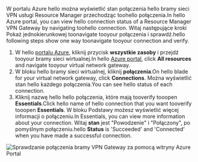 <span data-ttu-id="94e73-101">W portalu Azure hello można wyświetlić stan połączenia hello bramy sieci VPN usługi Resource Manager przechodząc toohello połączenia.</span><span class="sxs-lookup"><span data-stu-id="94e73-101">In hello Azure portal, you can view hello connection status of a Resource Manager VPN Gateway by navigating toohello connection.</span></span> <span data-ttu-id="94e73-102">Witaj następujące kroki Pokaż jednokierunkowej toonavigate tooyour połączenia i sprawdź.</span><span class="sxs-lookup"><span data-stu-id="94e73-102">hello following steps show one way toonavigate tooyour connection and verify.</span></span>

1. <span data-ttu-id="94e73-103">W hello [portalu Azure](http://portal.azure.com), kliknij przycisk **wszystkie zasoby** i przejdź tooyour bramy sieci wirtualnej.</span><span class="sxs-lookup"><span data-stu-id="94e73-103">In hello [Azure portal](http://portal.azure.com), click **All resources** and navigate tooyour virtual network gateway.</span></span>
2. <span data-ttu-id="94e73-104">W bloku hello bramy sieci wirtualnej, kliknij **połączenia**.</span><span class="sxs-lookup"><span data-stu-id="94e73-104">On hello blade for your virtual network gateway, click **Connections**.</span></span> <span data-ttu-id="94e73-105">Można wyświetlić stan hello każdego połączenia.</span><span class="sxs-lookup"><span data-stu-id="94e73-105">You can see hello status of each connection.</span></span>
3. <span data-ttu-id="94e73-106">Kliknij nazwę hello hello połączenia, które mają tooverify tooopen **Essentials**.</span><span class="sxs-lookup"><span data-stu-id="94e73-106">Click hello name of hello connection that you want tooverify tooopen **Essentials**.</span></span> <span data-ttu-id="94e73-107">W bloku Podstawy możesz wyświetlić więcej informacji o połączeniu.</span><span class="sxs-lookup"><span data-stu-id="94e73-107">In Essentials, you can view more information about your connection.</span></span> <span data-ttu-id="94e73-108">Witaj **stan** jest "Powodzenie" i "Połączony", po pomyślnym połączeniu.</span><span class="sxs-lookup"><span data-stu-id="94e73-108">hello **Status** is 'Succeeded' and 'Connected' when you have made a successful connection.</span></span>

  ![Sprawdzanie połączenia bramy VPN Gateway za pomocą witryny Azure Portal](./media/vpn-gateway-verify-connection-portal-rm-include/connectionsucceeded.png)